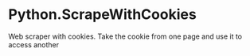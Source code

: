 # Python.ScrapeWithCookies
Web scraper with cookies. Take the cookie from one page and use it to access another 
